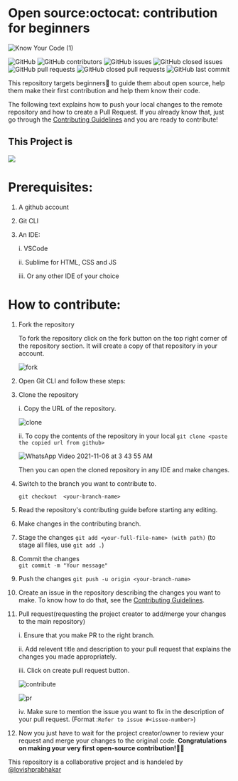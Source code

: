 # Open source:octocat: contribution for beginners 

![Know Your Code (1)](https://user-images.githubusercontent.com/70315395/162400606-00ba8c10-cfcb-4923-82ba-45dbcff6409b.png)

![GitHub](https://img.shields.io/github/license/cyberbuddy-io/open-source-contribution-for-beginners) ![GitHub contributors](https://img.shields.io/github/contributors/cyberbuddy-io/open-source-contribution-for-beginners) ![GitHub issues](https://img.shields.io/github/issues-raw/cyberbuddy-io/open-source-contribution-for-beginners) ![GitHub closed issues](https://img.shields.io/github/issues-closed-raw/cyberbuddy-io/open-source-contribution-for-beginners) ![GitHub pull requests](https://img.shields.io/github/issues-pr-raw/cyberbuddy-io/open-source-contribution-for-beginners) ![GitHub closed pull requests](https://img.shields.io/github/issues-pr-closed-raw/cyberbuddy-io/open-source-contribution-for-beginners) ![GitHub last commit](https://img.shields.io/github/last-commit/cyberbuddy-io/open-source-contribution-for-beginners)

This repository targets beginners:beginner: to guide them about open source, help them make their first contribution and help them know their code.

The following text explains how to push your local changes to the remote repository and how to create a Pull Request. If you already know that, just go through the [Contributing Guidelines](https://github.com/cyberbuddy-io/open-source-contribution-for-beginners/blob/master/CONTRIBUTING.md) and you are ready to contribute!

## This Project is 
<a href="https://vercel.com/?utm_source=opencyberbuddy&utm_campaign=oss"><img src="https://www.datocms-assets.com/31049/1618983297-powered-by-vercel.svg"></a>

# Prerequisites: 
1. A github account
2. Git CLI
3. An IDE:

	i. VSCode

	ii. Sublime for HTML, CSS and JS

	iii. Or any other IDE of your choice

# How to contribute:

1. Fork the repository

   To fork the repository click on the fork button on the top right corner of the repository section.
   It will create a copy of that repository in your account.


   ![fork](https://user-images.githubusercontent.com/89595539/140019145-786cf5a3-e036-400e-8de4-f4a2fe3a8871.gif)


2. Open Git CLI and follow these steps: 


3. Clone the repository

   i. Copy the URL of the repository.


	![clone](https://user-images.githubusercontent.com/89595539/140020670-6dd21f16-58aa-43f6-95fd-a5cd24ffb4ac.gif)



   ii. To copy the contents of the repository in your local
    `git clone <paste the copied url from github>`
    
    

	![WhatsApp Video 2021-11-06 at 3 43 55 AM](https://user-images.githubusercontent.com/89595539/140911717-41fba50a-68fa-45a9-9efe-fb752cf13921.gif)

   

   Then you can open the cloned repository in any IDE and make changes.

4. Switch to the branch you want to contribute to.

   `git checkout  <your-branch-name>`


5. Read the repository's contributing guide before starting any editing.

6. Make changes in the contributing branch.

7. Stage the changes
   `git add <your-full-file-name> (with path)`
	(to stage all files, use `git add .`)


8. Commit the changes 	
   `git commit -m "Your message"`

9. Push the changes
   `git push -u origin <your-branch-name>`
10. Create an issue in the repository describing the changes you want to make. To know how to do that, see the [Contributing Guidelines](https://github.com/cyberbuddy-io/open-source-contribution-for-beginners/blob/master/CONTRIBUTING.md).

11. Pull request(requesting the project creator to add/merge your changes to the main repository)

	i. Ensure that you make PR to the right branch.

	ii. Add relevent title and description to your pull request that explains the changes you 
	made appropriately.

	iii. Click on create pull request button.


	![contribute](https://user-images.githubusercontent.com/89595539/140020922-8c379a58-f950-4be6-a4d5-5c7249c6a627.gif) 	


	![pr](https://user-images.githubusercontent.com/89595539/140020940-afa143df-f469-4055-813f-ec5196121fbc.gif)

	iv. Make sure to mention the issue you want to fix in the description of your pull request. (Format :`Refer to issue #<issue-number>`)


12. Now you just have to wait for the project creator/owner to review your request and merge your changes
    to the original code. 
    **Congratulations on making your very first open-source contribution!:fist_right::fist_left:**


This repository is a collaborative project and is handeled by [@lovishprabhakar](https://github.com/lovishprabhakar)
